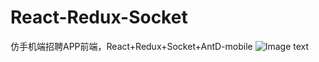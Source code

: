 # React-Redux-Socket
仿手机端招聘APP前端，React+Redux+Socket+AntD-mobile
![Image text](https://github.com/your_github/address/blob/master/image/1.png)
